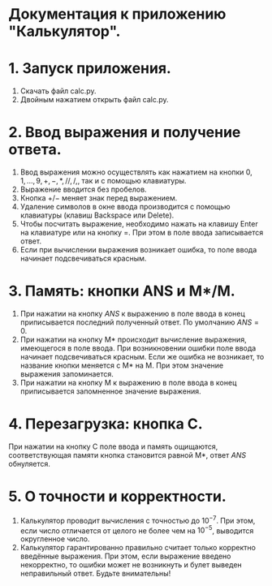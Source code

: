 # Документация к приложению "Калькулятор".

# 1. Запуск приложения.
1) Скачать файл calc.py.
2) Двойным нажатием открыть файл calc.py.

# 2. Ввод выражения и получение ответа.
1) Ввод выражения можно осуществлять как нажатием на кнопки $0, 1, ..., 9, +, -, *, //, /, %, √$, так и с помощью клавиатуры.
2) Выражение вводится без пробелов.
3) Кнопка $+/-$ меняет знак перед выражением.
4) Удаление символов в окне ввода производится с помощью клавиатуры (клавиш Backspace или Delete).
5) Чтобы посчитать выражение, необходимо нажать на клавишу Enter на клавиатуре или на кнопку =. При этом в поле ввода записывается ответ.
6) Если при вычислении выражения возникает ошибка, то поле ввода начинает подсвечиваться красным.

# 3. Память: кнопки ANS и M*/M.
1) При нажатии на кнопку $ANS$ к выражению в поле ввода в конец приписывается последний полученный ответ. По умолчанию $ANS = 0$.
2) При нажатии на кнопку M* происходит вычисление выражения, имеющегося в поле ввода. При возникновении ошибки поле ввода начинает подсвечиваться красным. Если же ошибка не возникает, то название кнопки меняется с M* на M. При этом значение выражения запоминается.
3) При нажатии на кнопку M к выражению в поле ввода в конец приписывается запомненное значение выражения.

# 4. Перезагрузка: кнопка C.
При нажатии на кнопку C поле ввода и память ощищаются, соответствующая памяти кнопка становится равной M*, ответ $ANS$ обнуляется.

# 5. О точности и корректности.
1) Калькулятор проводит вычисления с точностью до $10^{-7}$. При этом, если число отличается от целого не более чем на $10^{-5}$, выводится округленное число.
2) Калькулятор гарантированно правильно считает только корректно введённые выражения. При этом, если выражение введено некорректно, то ошибки может не возникнуть и булет выведен неправильный ответ. Будьте внимательны!
